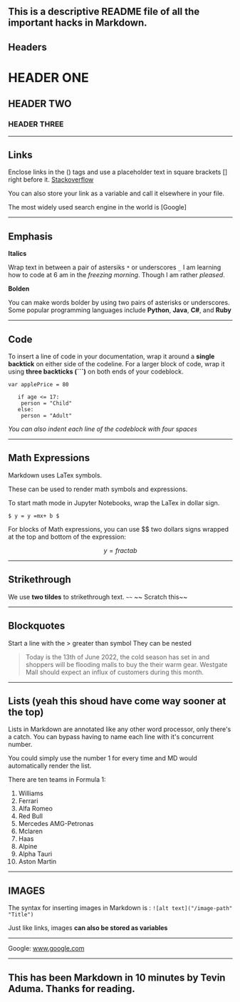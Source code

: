 This is a descriptive README file of all the important hacks in Markdown.
------------------------------------------------------------------------
Headers
------------------------------------------------------------------------
# HEADER ONE
## HEADER TWO
### HEADER THREE
------------------------------------------------------------------------
Links
------------------------------------------------------------------------
Enclose links in the () tags and use a placeholder text in square brackets [] right before it.
[Stackoverflow](www.stackoverflow.com)

You can also store your link as a variable and call it elsewhere in your file.

The most widely used search engine in the world is [Google]

-------------------------------------------------------------------------
Emphasis
-------------------------------------------------------------------------
**Italics**

Wrap text in between a pair of astersiks `*` or underscores `_`
I am learning how to code at 6 am in the _freezing morning_. Though I am rather *pleased*.

**Bolden**

You can make words bolder by using two pairs of asterisks or underscores.
Some popular programming languages include **Python**, **Java**, **C#**, and **Ruby**

-------------------------------------------------------------------------
Code
-------------------------------------------------------------------------
To insert a line of code in your documentation, wrap it around a **single backtick** on either side of the codeline.
For a larger block of code, wrap it using **three backticks (```)** on both ends of your codeblock.

`var applePrice = 80`

```
   if age <= 17:
	person = "Child"
   else:
	person = "Adult"
```

*You can also indent each line of the codeblock with four spaces*

--------------------------------------------------------------------------
Math Expressions
--------------------------------------------------------------------------

Markdown uses LaTex symbols.

These can be used to render math symbols and expressions.

To start math mode in Jupyter Notebooks, wrap the LaTex in dollar sign.

` $ y = y =mx+ b $ `

For blocks of Math expressions, you can use $$ two dollars signs wrapped at the top and bottom of the expression:

$$
y = fract {a}{b}
$$

---------------------------------------------------------------------------
Strikethrough
---------------------------------------------------------------------------

We use **two tildes** to strikethrough text. `~~`
~~ Scratch this~~

---------------------------------------------------------------------------
Blockquotes
---------------------------------------------------------------------------
Start a line with the > greater than symbol
They can be nested

>Today is the 13th of June 2022, the cold season has set in and shoppers will be flooding malls to buy the their warm gear.
> Westgate Mall should expect an influx of customers during this month.

---------------------------------------------------------------------------
Lists (yeah this shoud have come way sooner at the top)
---------------------------------------------------------------------------
Lists in Markdown are annotated like any other word processor, only there's a catch. You can bypass having to name
each line with it's concurrent number.

You could simply use the number 1 for every time and MD would automatically render the list.

There are ten teams in Formula 1:
1. Williams
1. Ferrari
1. Alfa Romeo
1. Red Bull
1. Mercedes AMG-Petronas
1. Mclaren
1. Haas
1. Alpine
1. Alpha Tauri
1. Aston Martin

----------------------------------------------------------------------------
IMAGES
----------------------------------------------------------------------------
The syntax for inserting images in Markdown is : `![alt text]("/image-path" "Title")`

Just like links, images **can also be stored as variables**

----------------------------------------------------------------------------
Google: www.google.com

----------------------------------------------------------------------------
This has been Markdown in 10 minutes by Tevin Aduma.
Thanks for reading.
----------------------------------------------------------------------------
